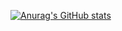 [![Anurag's GitHub stats](https://github-readme-stats.vercel.app/api?username=Cptmacmillan2022007&title_color=4169e1&text_color=00ffff&bg_color=00a6ff,00ccff,006aff&hide_border=true)](https://github.com/anuraghazra/github-readme-stats)
